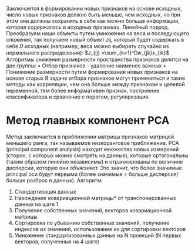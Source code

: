 

Заключается в формировании новых признаков на основе исходных, число новых признаков
должно быть меньше, чем исходных, но при этом они должны сохранять в себе как можно больше информации, которая содержалась в исходных признаках.
Линейный подход.
Преобразуем наши объекты путем умножения на веса и последующего сложения, так получаем новый объект 𝑧ij, который будет содержать в себе 𝐷 исходных (например, веса можно выбирать случайно из нормального распределения):
$𝑧_{ij} =\sum_{k=1}^D𝑤_{jk}𝑥_{ik}$
Алгоритмы снижения размерности пространства признаков делятся на две группы:
• Отбор признаков - удаление наименее важных
• Понижение размерности путем формирования новых признаков на основе старых
В задаче отбора признаков могут применяться и такие методы как корреляции, чем она больше между признаком и целевой переменной, тем более информативен признак, построение классификатора и сравнение с порогом, регуляризация.

# Метод главных компонент PCA

Метод заключается в приближении матрицы признаков матрицей меньшего ранга, так
называемое низкоранговое приближение.
PCA (principal component analysis) находит множество новых измерений (сторон, с которых можно смотреть на данные), которые ортогональны (таким образом линейно независимы) и отранжированы по величине дисперсии, которую они объясняют.
Это значит, что более значимые principal оси будут первыми (более значимые = больше дисперсия/больше разброс в данных).
Алгоритм:
1) Стандартизация данных
2) Нахождение ковариационной матрицы* от транспонированных данных на шаге 1
3) Получение собственных значений, векторов ковариационной матрицы
4) Сортировка по убыванию собственных значений, получение индексов их значений, использование их для сортировки векторов
5) Умножение стандартизованных данных на N проекций (N первых векторов,
полученных на 4 шаге)